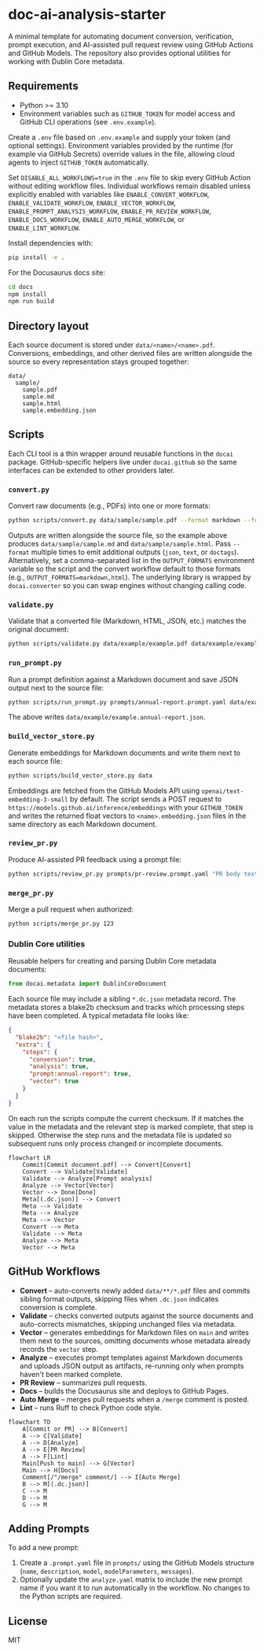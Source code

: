 # doc-ai-analysis-starter

A minimal template for automating document conversion, verification, prompt execution, and AI-assisted pull request review using GitHub Actions and GitHub Models. The repository also provides optional utilities for working with Dublin Core metadata.

## Requirements

- Python >= 3.10
- Environment variables such as `GITHUB_TOKEN` for model access and GitHub CLI operations (see `.env.example`).

Create a `.env` file based on `.env.example` and supply your token (and optional settings). Environment variables provided by the runtime (for example via GitHub Secrets) override values in the file, allowing cloud agents to inject `GITHUB_TOKEN` automatically.

Set `DISABLE_ALL_WORKFLOWS=true` in the `.env` file to skip every GitHub Action without editing workflow files. Individual workflows remain disabled unless explicitly enabled with variables like `ENABLE_CONVERT_WORKFLOW`, `ENABLE_VALIDATE_WORKFLOW`, `ENABLE_VECTOR_WORKFLOW`, `ENABLE_PROMPT_ANALYSIS_WORKFLOW`, `ENABLE_PR_REVIEW_WORKFLOW`, `ENABLE_DOCS_WORKFLOW`, `ENABLE_AUTO_MERGE_WORKFLOW`, or `ENABLE_LINT_WORKFLOW`.

Install dependencies with:

```bash
pip install -e .
```

For the Docusaurus docs site:

```bash
cd docs
npm install
npm run build
```

## Directory layout

Each source document is stored under `data/<name>/<name>.pdf`. Conversions,
embeddings, and other derived files are written alongside the source so every
representation stays grouped together:

```
data/
  sample/
    sample.pdf
    sample.md
    sample.html
    sample.embedding.json
```

## Scripts

Each CLI tool is a thin wrapper around reusable functions in the `docai` package.
GitHub-specific helpers live under `docai.github` so the same interfaces can be
extended to other providers later.

### `convert.py`

Convert raw documents (e.g., PDFs) into one or more formats:

```bash
python scripts/convert.py data/sample/sample.pdf --format markdown --format html
```

Outputs are written alongside the source file, so the example above produces
`data/sample/sample.md` and `data/sample/sample.html`. Pass `--format` multiple
times to emit additional outputs (`json`, `text`, or `doctags`). Alternatively,
set a comma-separated list in the `OUTPUT_FORMATS` environment variable so the
script and the convert workflow default to those formats (e.g.,
`OUTPUT_FORMATS=markdown,html`). The underlying library is wrapped by
`docai.converter` so you can swap engines without changing calling code.

### `validate.py`

Validate that a converted file (Markdown, HTML, JSON, etc.) matches the original document:

```bash
python scripts/validate.py data/example/example.pdf data/example/example.md
```

### `run_prompt.py`

Run a prompt definition against a Markdown document and save JSON output next to the source file:

```bash
python scripts/run_prompt.py prompts/annual-report.prompt.yaml data/example/example.md
```

The above writes `data/example/example.annual-report.json`.

### `build_vector_store.py`

Generate embeddings for Markdown documents and write them next to each source file:

```bash
python scripts/build_vector_store.py data
```

Embeddings are fetched from the GitHub Models API using
`openai/text-embedding-3-small` by default. The script sends a POST request to
`https://models.github.ai/inference/embeddings` with your `GITHUB_TOKEN` and
writes the returned float vectors to `<name>.embedding.json` files in the same
directory as each Markdown document.

### `review_pr.py`

Produce AI-assisted PR feedback using a prompt file:

```bash
python scripts/review_pr.py prompts/pr-review.prompt.yaml "PR body text"
```

### `merge_pr.py`

Merge a pull request when authorized:

```bash
python scripts/merge_pr.py 123
```

### Dublin Core utilities

Reusable helpers for creating and parsing Dublin Core metadata documents:

```python
from docai.metadata import DublinCoreDocument
```

Each source file may include a sibling ``*.dc.json`` metadata record. The
metadata stores a blake2b checksum and tracks which processing steps have been
completed. A typical metadata file looks like:

```json
{
  "blake2b": "<file hash>",
  "extra": {
    "steps": {
      "conversion": true,
      "analysis": true,
      "prompt:annual-report": true,
      "vector": true
    }
  }
}
```

On each run the scripts compute the current checksum. If it matches the value
in the metadata and the relevant step is marked complete, that step is skipped.
Otherwise the step runs and the metadata file is updated so subsequent runs only
process changed or incomplete documents.

```mermaid
flowchart LR
    Commit[Commit document.pdf] --> Convert[Convert]
    Convert --> Validate[Validate]
    Validate --> Analyze[Prompt analysis]
    Analyze --> Vector[Vector]
    Vector --> Done[Done]
    Meta[(.dc.json)] --> Convert
    Meta --> Validate
    Meta --> Analyze
    Meta --> Vector
    Convert --> Meta
    Validate --> Meta
    Analyze --> Meta
    Vector --> Meta
```

## GitHub Workflows

- **Convert** – auto-converts newly added `data/**/*.pdf` files and commits sibling format outputs, skipping files when `.dc.json` indicates conversion is complete.
- **Validate** – checks converted outputs against the source documents and auto-corrects mismatches, skipping unchanged files via metadata.
- **Vector** – generates embeddings for Markdown files on `main` and writes them next to the sources, omitting documents whose metadata already records the `vector` step.
- **Analyze** – executes prompt templates against Markdown documents and uploads JSON output as artifacts, re-running only when prompts haven't been marked complete.
- **PR Review** – summarizes pull requests.
- **Docs** – builds the Docusaurus site and deploys to GitHub Pages.
- **Auto Merge** – merges pull requests when a `/merge` comment is posted.
- **Lint** – runs Ruff to check Python code style.

```mermaid
flowchart TD
    A[Commit or PR] --> B[Convert]
    A --> C[Validate]
    A --> D[Analyze]
    A --> E[PR Review]
    A --> F[Lint]
    Main[Push to main] --> G[Vector]
    Main --> H[Docs]
    Comment[/"/merge" comment/] --> I[Auto Merge]
    B --> M[(.dc.json)]
    C --> M
    D --> M
    G --> M
```

## Adding Prompts

To add a new prompt:

1. Create a `.prompt.yaml` file in `prompts/` using the GitHub Models structure (`name`, `description`, `model`, `modelParameters`, `messages`).
2. Optionally update the `analyze.yaml` matrix to include the new prompt name if you want it to run automatically in the workflow.
No changes to the Python scripts are required.

## License

MIT
